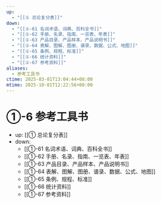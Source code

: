 ```yaml
---
up:
  - "[[① 总论复分表]]"
down:
  - "[[①-61 名词术语、词典、百科全书]]"
  - "[[①-62 手册、名录、指南、一览表、年表]]"
  - "[[①-63 产品目录、产品样本、产品说明书]]"
  - "[[①-64 表解、图解、图册、谱录、数据、公式、地图]]"
  - "[[①-65 条例、规程、标准]]"
  - "[[①-66 统计资料]]"
  - "[[①-67 参考资料]]"
aliases:
  - 参考工具书
ctime: 2025-03-01T13:04:44+08:00
mtime: 2025-10-01T12:22:56+08:00
---
```


# ①-6 参考工具书

- up: [[① 总论复分表]]
- down:	
	- [[①-61 名词术语、词典、百科全书]]
	- [[①-62 手册、名录、指南、一览表、年表]]
	- [[①-63 产品目录、产品样本、产品说明书]]
	- [[①-64 表解、图解、图册、谱录、数据、公式、地图]]
	- [[①-65 条例、规程、标准]]
	- [[①-66 统计资料]]
	- [[①-67 参考资料]]
	
